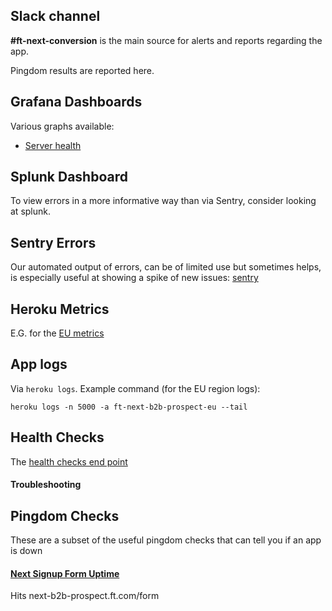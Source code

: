 ## Slack channel
**#ft-next-conversion** is the main source for alerts and reports regarding the app.

Pingdom results are reported here.

## Grafana Dashboards

Various graphs available:
* [Server health](http://grafana.ft.com/dashboard/db/b2b-prospect?orgId=1)

## Splunk Dashboard

To view errors in a more informative way than via Sentry, consider looking at splunk.


## Sentry Errors
Our automated output of errors, can be of limited use but sometimes helps, is especially useful at showing a spike of new issues: [sentry](https://sentry.io/nextftcom/ft-next-b2b-prospect/)

## Heroku Metrics
E.G. for the [EU metrics](https://dashboard.heroku.com/apps/ft-next-b2b-prospect/metrics/web?starting=24-hours-ago)

## App logs
Via `heroku logs`. Example command (for the EU region logs):
```
heroku logs -n 5000 -a ft-next-b2b-prospect-eu --tail
```

## Health Checks
The [health checks end point](https://next-b2b-prospect.ft.com/__health)

#### Troubleshooting

## Pingdom Checks

These are a subset of the useful pingdom checks that can tell you if an app is down

#### [Next Signup Form Uptime](https://my.pingdom.com/reports/uptime#check=3318043&daterange=7days&tab=uptime_tab)
Hits next-b2b-prospect.ft.com/form
